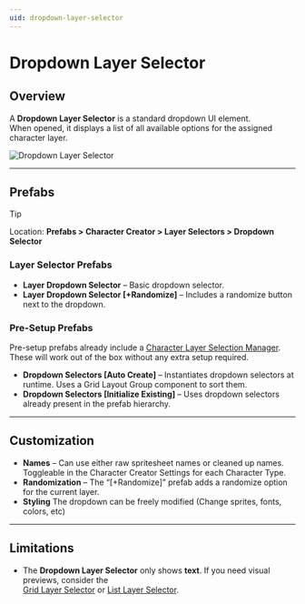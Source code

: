 ```yaml
---
uid: dropdown-layer-selector
---
```


# Dropdown Layer Selector

## Overview

A **Dropdown Layer Selector** is a standard dropdown UI element.  
When opened, it displays a list of all available options for the assigned character layer.

![Dropdown Layer Selector](~/images/dropdown-layer-selector.png)

---

## Prefabs

> [!TIP]
> Location: **Prefabs > Character Creator > Layer Selectors > Dropdown Selector**

### Layer Selector Prefabs
- **Layer Dropdown Selector** – Basic dropdown selector.  
- **Layer Dropdown Selector [+Randomize]** – Includes a randomize button next to the dropdown.  

### Pre-Setup Prefabs
Pre-setup prefabs already include a [Character Layer Selection Manager](xref:layer-selector-setup#character-layer-selection-manager).  
These will work out of the box without any extra setup required.

- **Dropdown Selectors [Auto Create]** – Instantiates dropdown selectors at runtime. Uses a Grid Layout Group component to sort them.  
- **Dropdown Selectors [Initialize Existing]** – Uses dropdown selectors already present in the prefab hierarchy.  

---

## Customization

- **Names** – Can use either raw spritesheet names or cleaned up names. Toggleable in the Character Creator Settings for each Character Type.
- **Randomization** – The “[+Randomize]” prefab adds a randomize option for the current layer.  
- **Styling** The dropdown can be freely modified (Change sprites, fonts, colors, etc)  

---

## Limitations

- The **Dropdown Layer Selector** only shows **text**. If you need visual previews, consider the  
  [Grid Layer Selector](xref:grid-layer-selector) or [List Layer Selector](xref:list-layer-selector).